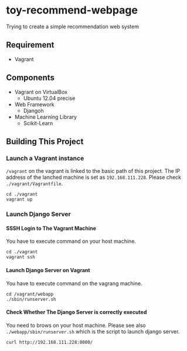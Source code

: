 toy-recommend-webpage
=====================

Trying to create a simple recommendation web system

## Requirement

- Vagrant

## Components

- Vagrant on VirtualBox
    - Ubuntu 12.04 precise
- Web Framework
    - Djangoh
- Machine Learning Library 
    - Scikit-Learn

## Building This Project

### Launch a Vagrant instance

`/vagrant` on the vagrant is linked to the basic path of this project.
The IP address of the lanched machine is set as `192.168.111.228`.
Please check `./vagrant/Vagrantfile`.

```
cd ./vagrant
vagrant up
```

### Launch Django Server

#### SSSH Login to The Vagrant Machine

You have to execute command on your host machine.

```
cd ./vagrant
vagrant ssh
```

#### Launch Django Server on Vagrant

You have to execute command on the vagrang machine.

```
cd /vagrant/webapp
./sbin/runserver.sh
```

#### Check Whether The Django Server is correctly executed

You need to brows on your host machine.
Please see also `./webapp/sbin/runserver.sh` which is the script to launch django server.

```
curl http://192.168.111.228:8000/
```


